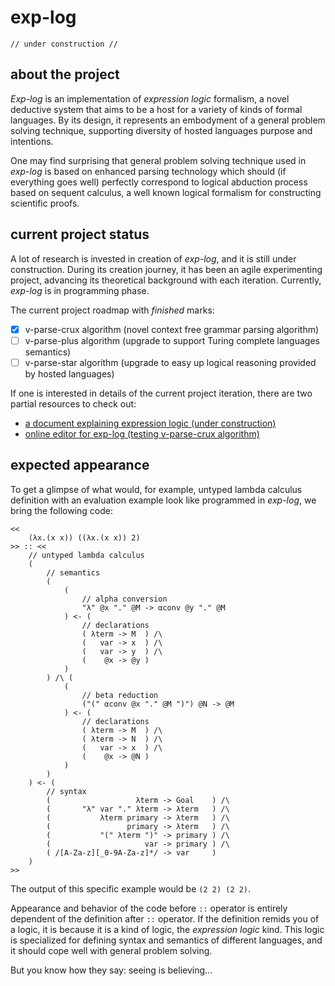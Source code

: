 # exp-log

    // under construction //

## about the project

*Exp-log* is an implementation of *expression logic* formalism, a novel deductive system that aims to be a host for a variety of kinds of formal languages. By its design, it represents an embodyment of a general problem solving technique, supporting diversity of hosted languages purpose and intentions.

One may find surprising that general problem solving technique used in *exp-log* is based on enhanced parsing technology which should (if everything goes well) perfectly correspond to logical abduction process based on sequent calculus, a well known logical formalism for constructing scientific proofs.

## current project status

A lot of research is invested in creation of *exp-log*, and it is still under construction. During its creation journey, it has been an agile experimenting project, advancing its theoretical background with each iteration. Currently, *exp-log* is in programming phase.

The current project roadmap with *finished* marks:

- [x] v-parse-crux algorithm (novel context free grammar parsing algorithm)
- [ ] v-parse-plus algorithm (upgrade to support Turing complete languages semantics)
- [ ] v-parse-star algorithm (upgrade to easy up logical reasoning provided by hosted languages)

If one is interested in details of the current project iteration, there are two partial resources to check out:

- [a document explaining expression logic (under construction)](docs/introduction.md)
- [online editor for exp-log (testing v-parse-crux algorithm)](https://contrast-zone.github.io/exp-log/test)

## expected appearance

To get a glimpse of what would, for example, untyped lambda calculus definition with an evaluation example look like programmed in *exp-log*, we bring the following code:

    <<
        (λx.(x x)) ((λx.(x x)) 2)
    >> :: <<
        // untyped lambda calculus
        (
            // semantics
            (
                (
                    // alpha conversion
                    "λ" @x "." @M -> αconv @y "." @M
                ) <- (
                    // declarations
                    ( λterm -> M  ) /\
                    (   var -> x  ) /\
                    (   var -> y  ) /\
                    (    @x -> @y )
                )
            ) /\ (
                (
                    // beta reduction
                    ("(" αconv @x "." @M ")") @N -> @M
                ) <- (
                    // declarations
                    ( λterm -> M  ) /\
                    ( λterm -> N  ) /\
                    (   var -> x  ) /\
                    (    @x -> @N )
                )
            )
        ) <- (
            // syntax
            (                   λterm -> Goal    ) /\
            (       "λ" var "." λterm -> λterm   ) /\
            (           λterm primary -> λterm   ) /\
            (                 primary -> λterm   ) /\
            (           "(" λterm ")" -> primary ) /\
            (                     var -> primary ) /\
            ( /[A-Za-z][_0-9A-Za-z]*/ -> var     )
        )
    >>

The output of this specific example would be `(2 2) (2 2)`.

Appearance and behavior of the code before `::` operator is entirely dependent of the definition after `::` operator. If the definition remids you of a logic, it is because it is a kind of logic, the *expression logic* kind. This logic is specialized for defining syntax and semantics of different languages, and it should cope well with general problem solving.

But you know how they say: seeing is believing...
